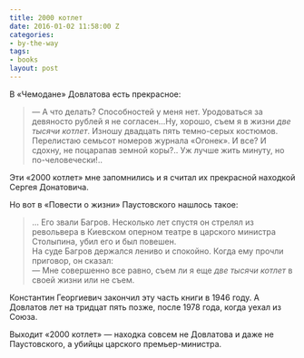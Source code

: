 ```yaml
---
title: 2000 котлет
date: 2016-01-02 11:58:00 Z
categories:
- by-the-way
tags:
- books
layout: post
---
```


В «Чемодане» Довлатова есть прекрасное:

> — А что делать? Способностей у меня нет. Уродоваться за девяносто рублей я не согласен...Ну, хорошо, съем я в жизни *две тысячи котлет*. Изношу двадцать пять темно-серых костюмов. Перелистаю семьсот номеров журнала «Огонек». И все? И сдохну, не поцарапав земной коры?.. Уж лучше жить минуту, но по-человечески!..

Эти «2000 котлет» мне запомнились и я считал их прекрасной находкой Сергея Донатовича.

Но вот в «Повести о жизни» Паустовского нашлось такое:

> ... Его звали Багров. Несколько лет спустя он стрелял из револьвера в Киевском оперном театре в царского министра Столыпина, убил его и был повешен.  
> На суде Багров держался лениво и спокойно. Когда ему прочли приговор, он сказал:  
> — Мне совершенно все равно, съем ли я еще *две тысячи котлет* в своей жизни или не съем.

Константин Георгиевич закончил эту часть книги в 1946 году. А Довлатов лет на тридцат пять позже, после 1978 года, когда уехал из Союза.

Выходит «2000 котлет» — находка совсем не Довлатова и даже не Паустовского, а убийцы царского премьер-министра.



